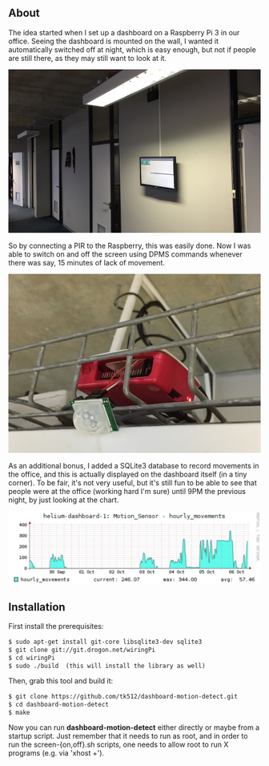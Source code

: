 ## About ##

The idea started when I set up a dashboard on a Raspberry Pi 3 in our office.
Seeing the dashboard is mounted on the wall, I wanted it automatically switched off
at night, which is easy enough, but not if people are still there, as they may still
want to look at it.

![alt tag](https://raw.githubusercontent.com/tk512/dashboard-motion-detect/master/dashboard-on-wall.jpg)

So by connecting a PIR to the Raspberry, this was easily done. Now I was able to switch on
and off the screen using DPMS commands whenever there was say, 15 minutes of lack of movement.

![alt tag](https://raw.githubusercontent.com/tk512/dashboard-motion-detect/master/raspberry-in-tray.jpg)

As an additional bonus, I added a SQLite3 database to record movements in the office, and this is actually
displayed on the dashboard itself (in a tiny corner). To be fair, it's not very useful, but it's still fun to be 
able to see that people were at the office (working hard I'm sure) until 9PM the previous night, by just looking at the chart.

![alt tag](https://raw.githubusercontent.com/tk512/dashboard-motion-detect/master/motion-chart.jpg)

## Installation ##

First install the prerequisites:
```
$ sudo apt-get install git-core libsqlite3-dev sqlite3
$ git clone git://git.drogon.net/wiringPi
$ cd wiringPi
$ sudo ./build  (this will install the library as well)
```

Then, grab this tool and build it:

```
$ git clone https://github.com/tk512/dashboard-motion-detect.git
$ cd dashboard-motion-detect
$ make
```

Now you can run **dashboard-motion-detect** either directly or maybe from a startup script.
Just remember that it needs to run as root, and in order to run the screen-{on,off}.sh scripts, one
needs to allow root to run X programs (e.g. via 'xhost +'). 
